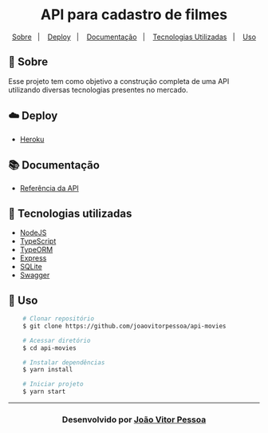 <h1 align="center">
   API para cadastro de filmes
</h1>
<p align="center">
  <a href="#-sobre">Sobre</a>&nbsp;&nbsp;&nbsp;|&nbsp;&nbsp;&nbsp;
  <a href="#%EF%B8%8F-deploy">Deploy</a>&nbsp;&nbsp;&nbsp;|&nbsp;&nbsp;&nbsp;
  <a href="#-documentação">Documentação</a>&nbsp;&nbsp;&nbsp;|&nbsp;&nbsp;&nbsp;
  <a href="#-tecnologias-utilizadas">Tecnologias Utilizadas</a>&nbsp;&nbsp;&nbsp;|&nbsp;&nbsp;&nbsp;
  <a href="#-uso">Uso</a>
</p>

## 🔖 Sobre

Esse projeto tem como objetivo a construção completa de uma API utilizando diversas tecnologias presentes no mercado.

## ☁️ Deploy

- [Heroku](https://api-movies-joaovitorpessoa.herokuapp.com/)

## 📚 Documentação

- [Referência da API](https://api-movies-joaovitorpessoa.herokuapp.com/api-docs/)

## 🚀 Tecnologias utilizadas

- [NodeJS](https://nodejs.org/en/)
- [TypeScript](https://www.typescriptlang.org/)
- [TypeORM](https://typeorm.io/#/)
- [Express](https://expressjs.com/)
- [SQLite](https://www.sqlite.org/index.html)
- [Swagger](https://swagger.io/)

## 🏃 Uso

```bash
    # Clonar repositório
    $ git clone https://github.com/joaovitorpessoa/api-movies

    # Acessar diretório
    $ cd api-movies

    # Instalar dependências
    $ yarn install

    # Iniciar projeto
    $ yarn start
```

---

<h3 align="center">Desenvolvido por <a href="https://www.linkedin.com/in/jo%C3%A3o-vitor-pessoa-5017561b9">João Vitor Pessoa</h3>
